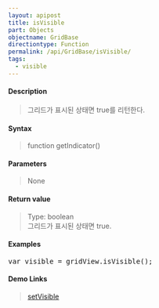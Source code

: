 ```yaml
---
layout: apipost
title: isVisible
part: Objects
objectname: GridBase
directiontype: Function
permalink: /api/GridBase/isVisible/
tags:
  - visible
---
```



#### Description

> 그리드가 표시된 상태면 true를 리턴한다.

#### Syntax

> function getIndicator()

#### Parameters

> None

#### Return value

> Type: boolean  
> 그리드가 표시된 상태면 true.

#### Examples 

<pre class="prettyprint">
var visible = gridView.isVisible();
</pre>

#### Demo Links
> [setVisible](/api/GridBase/setVisible)
